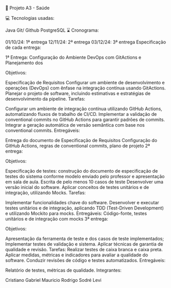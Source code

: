 🚧 Projeto A3 - Saúde

💻 Tecnologias usadas:

Java
Git/ Github
PostgreSQL
⌛ Cronograma:

01/10/24: 1ª entrega
12/11/24: 2ª entrega
03/12/24: 3ª entrega
Especificação de cada entrega:

1ª Entrega: Configuração do Ambiente DevOps com GitActions e Planejamento dos

Objetivos:

Especificação de Requisitos
Configurar um ambiente de desenvolvimento e operações (DevOps) com ênfase na integração contínua usando GitActions. Planejar o projeto de software, incluindo estimativas e estratégias de desenvolvimento da pipeline.
Tarefas:

Configurar um ambiente de integração contínua utilizando GitHub Actions, automatizando fluxos de trabalho de CI/CD.
Implementar a validação de conventional commits no GitHub Actions para garantir padrões de commits.
Integrar a geração automática de versão semântica com base nos conventional commits.
Entregáveis:

Entrega do documento de Especificação de Requisitos
Configuração do GitHub Actions, regras de conventional commits, plano de projeto
2ª entrega:

Objetivos:

Especificação de testes:
construção do documento de especificação de testes do sistema conforme modelo enviado pelo professor e apresentação em sala de aula. Escrita de pelo menos 10 casos de teste
Desenvolver uma versão inicial do software.
Aplicar conceitos de testes unitários e de integração, utilizando Mocks.
Tarefas:

Implementar funcionalidades chave do software.
Desenvolver e executar testes unitários e de integração, aplicando TDD (Test-Driven Development) e utilizando Mockito para mocks. Entregáveis: Código-fonte, testes unitários e de integração com mocks
3ª entrega:

Objetivos:

Apresentação da ferramenta de teste e dos casos de teste implementados;
Implementar testes de validação e sistema.
Aplicar técnicas de garantia de qualidade e revisão. Tarefas:
Realizar testes de caixa branca e caixa preta.
Aplicar medidas, métricas e indicadores para avaliar a qualidade do software.
Conduzir revisões de código e testes automatizados.
Entregáveis:

Relatório de testes, métricas de qualidade.
Integrantes:

Cristiano
Gabriel
Mauricio
Rodrigo
Sodré
Levi